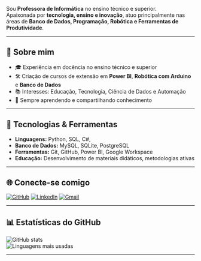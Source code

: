 Sou **Professora de Informática** no ensino técnico e superior.  
Apaixonada por **tecnologia, ensino e inovação**, atuo principalmente nas áreas de **Banco de Dados, Programação, Robótica e Ferramentas de Produtividade**.

---

## 🚀 Sobre mim
- 🎓 Experiência em docência no ensino técnico e superior  
- 🛠️ Criação de cursos de extensão em **Power BI**, **Robótica com Arduino** e **Banco de Dados**  
- 📚 Interesses: Educação, Tecnologia, Ciência de Dados e Automação  
- 🌱 Sempre aprendendo e compartilhando conhecimento  

---

## 🔧 Tecnologias & Ferramentas
- **Linguagens:** Python, SQL, C#,   
- **Banco de Dados:** MySQL, SQLite, PostgreSQL  
- **Ferramentas:** Git, GitHub, Power BI, Google Workspace  
- **Educação:** Desenvolvimento de materiais didáticos, metodologias ativas  

---

## 🌐 Conecte-se comigo
[![GitHub](https://img.shields.io/badge/GitHub-000?style=for-the-badge&logo=github&logoColor=white)](https://github.com/eudoxiamoura)
[![LinkedIn](https://img.shields.io/badge/LinkedIn-0077B5?style=for-the-badge&logo=linkedin&logoColor=white)](https://linkedin.com/in/eudoxia)
[![Gmail](https://img.shields.io/badge/Email-D14836?style=for-the-badge&logo=gmail&logoColor=white)](mailto:eudoxiamoura@gmail.com)

---

## 📊 Estatísticas do GitHub
![GitHub stats](https://github-readme-stats.vercel.app/api?username=eudoxiamoura&show_icons=true&theme=radical)  
![Linguagens mais usadas](https://github-readme-stats.vercel.app/api/top-langs/?username=eudoxiamoura&layout=compact&theme=radical)

---


